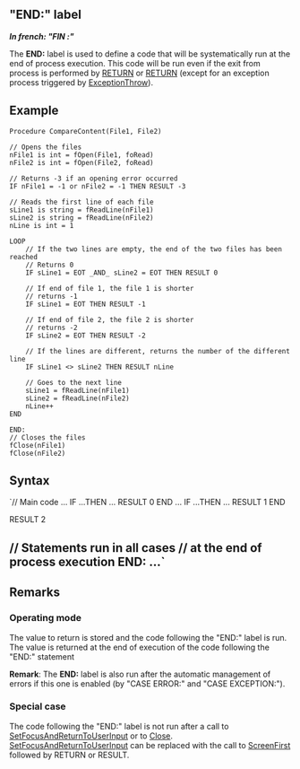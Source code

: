 
## "END:" label 

***In french: "FIN :"***
				



<a name="XUse"></a>
<a name="Use"></a>
<a name="description"></a>
The **END:** label is used to define a code that will be systematically run at the end of process execution. This code will be run even if the exit from process is performed by [RETURN](../Motscles/1510009.md) or [RETURN](../Motscles/1510007.md) (except for an exception process triggered by [ExceptionThrow](../WDLang1/3034005.md)).


<a name="Example1"></a>
<a name="sample_code"></a>

## Example


```wl
Procedure CompareContent(File1, File2)

// Opens the files
nFile1 is int = fOpen(File1, foRead)
nFile2 is int = fOpen(File2, foRead)

// Returns -3 if an opening error occurred
IF nFile1 = -1 or nFile2 = -1 THEN RESULT -3

// Reads the first line of each file
sLine1 is string = fReadLine(nFile1)
sLine2 is string = fReadLine(nFile2)
nLine is int = 1

LOOP
	// If the two lines are empty, the end of the two files has been reached
	// Returns 0 
	IF sLine1 = EOT _AND_ sLine2 = EOT THEN RESULT 0

	// If end of file 1, the file 1 is shorter
	// returns -1 
	IF sLine1 = EOT THEN RESULT -1

	// If end of file 2, the file 2 is shorter
	// returns -2 
	IF sLine2 = EOT THEN RESULT -2

	// If the lines are different, returns the number of the different line 
	IF sLine1 <> sLine2 THEN RESULT nLine

	// Goes to the next line
	sLine1 = fReadLine(nFile1) 
	sLine2 = fReadLine(nFile2)
	nLine++
END

END:
// Closes the files
fClose(nFile1)
fClose(nFile2)
```

<a name="XSYNTAX"></a>
<a name="SYNTAX1"></a>

## Syntax

`// Main code
...
IF ...THEN
   ...
   RESULT 0
END
...
IF ...THEN
   ...
   RESULT 1
END
 
RESULT 2
 
// Statements run in all cases
// at the end of process execution
END:
...`
---



<a name="NOTE0"></a>
<a name="NOTE0_1"></a>

## Remarks




### Operating mode
<a name="operating_mode_ELTPARAGRAPHE000074"></a>

The value to return is stored and the code following the "END:" label is run. The value is returned at the end of execution of the code following the "END:" statement

**Remark**: The **END:** label is also run after the automatic management of errors if this one is enabled (by "CASE ERROR:" and "CASE EXCEPTION:"). 
<a name="NOTE0_2"></a>




### Special case
<a name="special_case_ELTPARAGRAPHE000084"></a>

The code following the "END:" label is not run after a call to [SetFocusAndReturnToUserInput](../WDLang1/1410088107.md) or to [Close](../WDLang1/3038018.md). [SetFocusAndReturnToUserInput](../WDLang1/1410088107.md) can be replaced with the call to [ScreenFirst](../WDLang1/3025039.md) followed by RETURN or RESULT.


